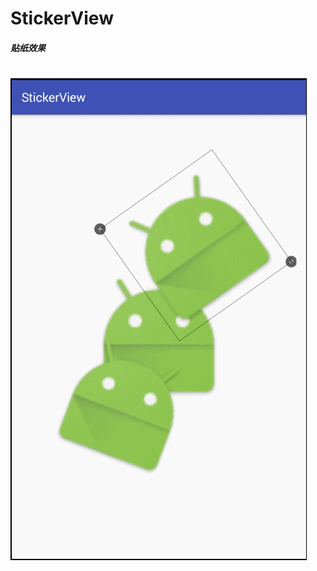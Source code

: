 # StickerView
##### 贴纸效果
# ![](https://github.com/chenzan/StickerView/raw/master/captures/GIF.gif)

